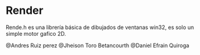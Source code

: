 # Render
Rende.h es una librería básica de dibujados de ventanas win32, es solo un simple motor gafico 2D.

@Andres Ruiz perez
@Jheison Toro Betancourth
@Daniel Efrain Quiroga
